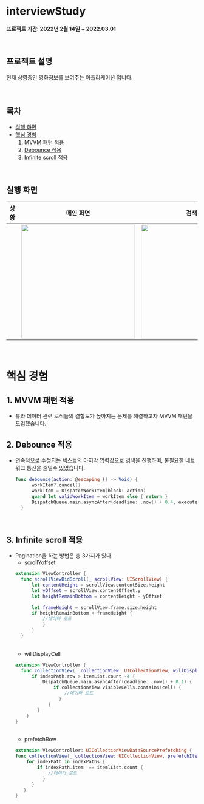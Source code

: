 # interviewStudy

**프로젝트 기간: 2022년 2월 14일 ~ 2022.03.01**

&nbsp; 


## 프로젝트 설명
현재 상영중인 영화정보를 보여주는 어플리케이션 입니다.<br>
&nbsp;  
&nbsp; 

## 목차
+ [실행 화면](#실행-화면)
+ [핵심 경험](#핵심-경험)
    1. [MVVM 패턴 적용](#1-mvvm-패턴-적용)
    2. [Debounce 적용](#2-debounce-적용)
    3. [Infinite scroll 적용](#3-infinite-scroll-적용)


&nbsp;

## 실행 화면
|상황|메인 화면|검색 화면|
|--|--|--|
||<img width=300 src="https://user-images.githubusercontent.com/52707151/163806204-5e586c2a-d120-4081-b362-d717b4a62690.gif">|<img width=300 src="https://user-images.githubusercontent.com/52707151/163806069-0f6805e8-f9ce-48e1-be95-f265fa8513b4.gif">|




&nbsp;
# 핵심 경험

## 1. MVVM 패턴 적용 

+ 뷰와 데이터 관련 로직들의 결합도가 높아지는 문제를 해결하고자 MVVM 패턴을 도입했습니다.
&nbsp;


## 2. Debounce 적용
+ 연속적으로 수정되는 텍스트의 마지막 입력값으로 검색을 진행하여, 불필요한 네트워크 통신을 줄일수 있었습니다.
  ```swift
  func debounce(action: @escaping () -> Void) {
        workItem?.cancel()
        workItem = DispatchWorkItem(block: action)
        guard let validWorkItem = workItem else { return }
        DispatchQueue.main.asyncAfter(deadline: .now() + 0.4, execute: validWorkItem) // UI관련이면 mainThread
    }
  ```
&nbsp;


## 3. Infinite scroll 적용
+ Pagination을 하는 방법은 총 3가지가 있다.
  + scrollYoffset
  ```swift
  extension ViewController {
    func scrollViewDidScroll(_ scrollView: UIScrollView) {
        let contentHeight = scrollView.contentSize.height
        let yOffset = scrollView.contentOffset.y
        let heightRemainBottom = contentHeight - yOffset
        
        let frameHeight = scrollView.frame.size.height
        if heightRemainBottom < frameHeight {
            //데이타 로드
            }
        }
    }
  ```
  &nbsp;
  + willDisplayCell
  ```swift
  extension ViewController {
    func collectionView(_ collectionView: UICollectionView, willDisplay cell: UICollectionViewCell, forItemAt indexPath: IndexPath) {
        if indexPath.row > itemList.count -4 {
            DispatchQueue.main.asyncAfter(deadline: .now() + 0.1) { 
                if collectionView.visibleCells.contains(cell) {
                    //데이타 로드
                  }
              }
          }
      }
  }
  ```
  &nbsp;
  + prefetchRow 
  ```swift
  extension ViewController: UICollectionViewDataSourcePrefetching {
  func collectionView(_ collectionView: UICollectionView, prefetchItemsAt indexPaths: [IndexPath]) {
      for indexPath in indexPaths {
          if indexPath.item  == itemlList.count {
              //데이타 로드
            }
        }
     }
  }
